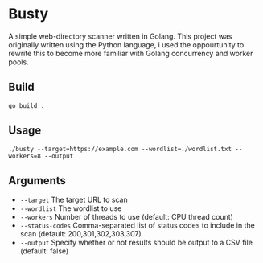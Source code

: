 # Busty

A simple web-directory scanner written in Golang. This project was originally written using the Python language, i used the oppourtunity to rewrite this to become more familiar with Golang concurrency and worker pools.

## Build

```console
go build .
```

## Usage

```console
./busty --target=https://example.com --wordlist=./wordlist.txt --workers=8 --output
```

## Arguments

- `--target` The target URL to scan
- `--wordlist` The wordlist to use
- `--workers` Number of threads to use (default: CPU thread count)
- `--status-codes` Comma-separated list of status codes to include in the scan (default: 200,301,302,303,307)
- `--output` Specify whether or not results should be output to a CSV file (default: false)
